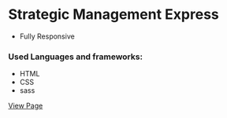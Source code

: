 
# Strategic Management Express 
* Fully Responsive


### Used Languages and frameworks:
* HTML
* CSS
* sass

[View Page]()
